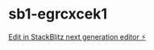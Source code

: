 # sb1-egrcxcek1

[Edit in StackBlitz next generation editor ⚡️](https://stackblitz.com/~/github.com/kingatm/sb1-egrcxcek1)